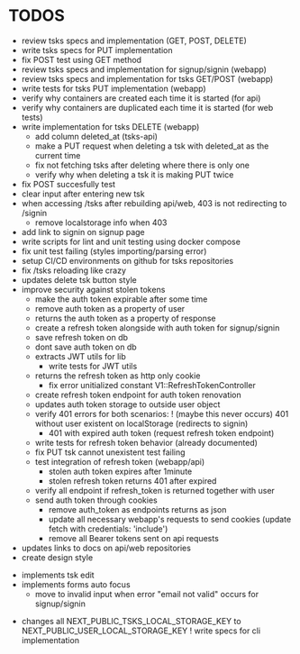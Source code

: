 # TODOS

* review tsks specs and implementation (GET, POST, DELETE)
* write tsks specs for PUT implementation
* fix POST test using GET method
* review tsks specs and implementation for signup/signin (webapp)
* review tsks specs and implementation for tsks GET/POST (webapp)
* write tests for tsks PUT implementation (webapp)
* verify why containers are created each time it is started (for api)
* verify why containers are duplicated each time it is started (for web tests)
* write implementation for tsks DELETE (webapp)
    * add column deleted_at (tsks-api)
    * make a PUT request when deleting a tsk with deleted_at as the current time
    * fix not fetching tsks after deleting where there is only one
    * verify why when deleting a tsk it is making PUT twice
* fix POST succesfully test
* clear input after entering new tsk
* when accessing /tsks after rebuilding api/web, 403 is not redirecting to /signin
    * remove localstorage info when 403
* add link to signin on signup page
* write scripts for lint and unit testing using docker compose
* fix unit test failing (styles importing/parsing error)
* setup CI/CD environments on github for tsks repositories
* fix /tsks reloading like crazy
* updates delete tsk button style
* improve security against stolen tokens
    * make the auth token expirable after some time
    * remove auth token as a property of user
    * returns the auth token as a property of response
    * create a refresh token alongside with auth token for signup/signin
    * save refresh token on db
    * dont save auth token on db
    * extracts JWT utils for lib
        * write tests for JWT utils
    * returns the refresh token as http only cookie
        * fix error unitialized constant V1::RefreshTokenController
    * create refresh token endpoint for auth token renovation
    * updates auth token storage to outside user object
    * verify 401 errors for both scenarios:
        ! (maybe this never occurs) 401 without user existent on localStorage (redirects to signin)
        * 401 with expired auth token (request refresh token endpoint)
    * write tests for refresh token behavior (already documented)
    * fix PUT tsk cannot unexistent test failing
    * test integration of refresh token (webapp/api)
        * stolen auth token expires after 1minute
        * stolen refresh token returns 401 after expired
    * verify all endpoint if refresh_token is returned together with user
    - send auth token through cookies
        - remove auth_token as endpoints returns as json
        - update all necessary webapp's requests to send cookies (update fetch with credentials: 'include')
        - remove all Bearer tokens sent on api requests
* updates links to docs on api/web repositories
* create design style
- implements tsk edit
- implements forms auto focus
    -   move to invalid input when error "email not valid" occurs for signup/signin
* changes all NEXT_PUBLIC_TSKS_LOCAL_STORAGE_KEY to NEXT_PUBLIC_USER_LOCAL_STORAGE_KEY
! write specs for cli implementation
